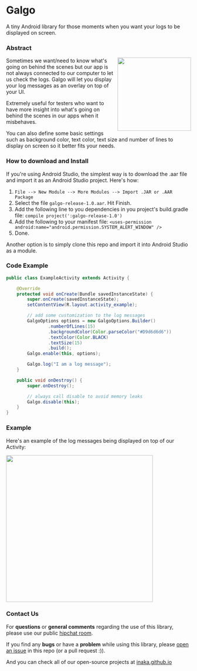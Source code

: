 Galgo
=====
A tiny Android library for those moments when you want your logs to be displayed on screen. 

### Abstract
<img src="http://i59.tinypic.com/eagm6h.png" align="right" style="float:right" height="200" />
Sometimes we want/need to know what's going on behind the scenes but our app is not always connected to our computer to let us check the logs. Galgo will let you display your log messages as an overlay on top of your UI.

Extremely useful for testers who want to have more insight into what's going on behind the scenes in our apps when it misbehaves.

You can also define some basic settings such as background color, text color, text size and number of lines to display on screen so it better fits your needs.

### How to download and Install
If you're using Android Studio, the simplest way is to download the .aar file and import it as an Android Studio project. Here's how:

1. `File --> New Module --> More Modules --> Import .JAR or .AAR Package`
2. Select the file `galgo-release-1.0.aar`. Hit Finish.
3. Add the following line to you dependencies in you project's build.gradle file: `compile project(':galgo-release-1.0')`
4. Add the following to your manifest file: `<uses-permission android:name="android.permission.SYSTEM_ALERT_WINDOW" />`
5. Done.

Another option is to simply clone this repo and import it into Android Studio as a module.

### Code Example
```java
public class ExampleActivity extends Activity {

    @Override
    protected void onCreate(Bundle savedInstanceState) {
        super.onCreate(savedInstanceState);
        setContentView(R.layout.activity_example);

        // add some customization to the log messages
        GalgoOptions options = new GalgoOptions.Builder()
                .numberOfLines(15)
                .backgroundColor(Color.parseColor("#D9d6d6d6"))
                .textColor(Color.BLACK)
                .textSize(15)
                .build();
        Galgo.enable(this, options);

        Galgo.log("I am a log message");
    }

    public void onDestroy() {
        super.onDestroy();

        // always call disable to avoid memory leaks
        Galgo.disable(this);
    }
}
```

### Example
Here's an example of the log messages being displayed on top of our Activity:

<img src="http://i61.tinypic.com/2qw3by0.gif" align="center" style="float:center" height="400" />

### Contact Us
For **questions** or **general comments** regarding the use of this library, please use our public
[hipchat room](https://www.hipchat.com/gpBpW3SsT).

If you find any **bugs** or have a **problem** while using this library, please [open an issue](https://github.com/inaka/galgo/issues/new) in this repo (or a pull request :)).

And you can check all of our open-source projects at [inaka.github.io](http://inaka.github.io)